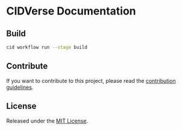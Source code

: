 # CIDVerse Documentation

## Build

```bash
cid workflow run --stage build
```
## Contribute

If you want to contribute to this project, please read the [contribution guidelines](https://cidverse.github.io/contribution/).

## License

Released under the [MIT License](./LICENSE).

